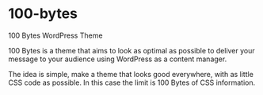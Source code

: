 # 100-bytes
100 Bytes WordPress Theme

100 Bytes is a theme that aims to look as optimal as possible to deliver your message to your audience using WordPress as a content manager.

The idea is simple, make a theme that looks good everywhere, with as little CSS code as possible. In this case the limit is 100 Bytes of CSS information.
